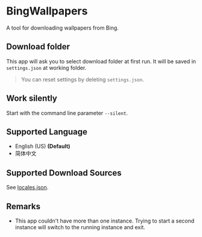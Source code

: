 # BingWallpapers
A tool for downloading wallpapers from Bing.

## Download folder
This app will ask you to select download folder at first run. It will be saved in `settings.json` at working folder.
> You can reset settings by deleting `settings.json`.

## Work silently
Start with the command line parameter `--silent`.

## Supported Language
- English (US) **(Default)**
- 简体中文

## Supported Download Sources
See [locales.json](https://github.com/the1812/BingWallpapers/blob/master/BingWallpapers/locales.json).

## Remarks
- This app couldn't have more than one instance. Trying to start a second instance will switch to the running instance and exit.
